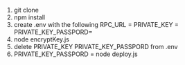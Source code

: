 1. git clone
2. npm install
3. create .env with the following
   RPC_URL = <ganache rpc url>
   PRIVATE_KEY = <private key of any free account>
   PRIVATE_KEY_PASSPORD= <your password>
4. node encryptKey.js
5. delete PRIVATE_KEY PRIVATE_KEY_PASSPORD from .env
6. PRIVATE_KEY_PASSPORD = <your password> node deploy.js

